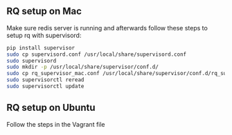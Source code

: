 ## RQ setup on Mac

Make sure redis server is running and afterwards follow these steps to setup rq with supervisord:
```bash
pip install supervisor
sudo cp supervisord.conf /usr/local/share/supervisord.conf
sudo supervisord
sudo mkdir -p /usr/local/share/supervisor/conf.d/
sudo cp rq_supervisor_mac.conf /usr/local/share/supervisor/conf.d/rq_supervisor.conf
sudo supervisorctl reread
sudo supervisorctl update
```

## RQ setup on Ubuntu

Follow the steps in the Vagrant file
